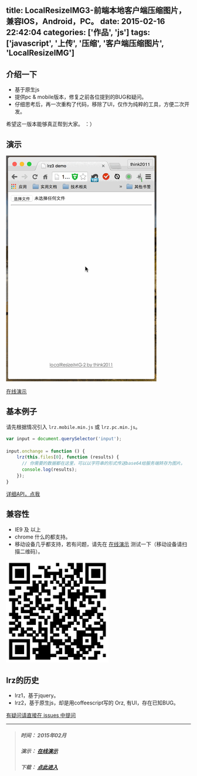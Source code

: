 title: LocalResizeIMG3-前端本地客户端压缩图片，兼容IOS，Android，PC。
date: 2015-02-16 22:42:04
categories: ['作品', 'js']
tags: ['javascript', '上传', '压缩', '客户端压缩图片', 'LocalResizeIMG']
---

## 介绍一下
* 基于原生js
* 提供pc & mobile版本，修复之前各位提到的BUG和疑问。
* 仔细思考后，再一次重构了代码，移除了UI，仅作为纯粹的工具，方便二次开发。

希望这一版本能够真正帮到大家。 ：）

## 演示
![](/images/lrz3-demo.gif)

[在线演示](http://lrz3.herokuapp.com/)

<!-- more -->

## 基本例子
请先根据情况引入 `lrz.mobile.min.js` 或 `lrz.pc.min.js`。

```javascript
var input = document.querySelector('input');

input.onchange = function () {
	lrz(this.files[0], function (results) {
	  // 你需要的数据都在这里，可以以字符串的形式传送base64给服务端转存为图片。
      console.log(results); 
	});
}
```

[详细API，点我](https://github.com/think2011/localResizeIMG3/wiki)

## 兼容性
* IE9 及 以上
* chrome 什么的都支持。
* 移动设备几乎都支持，若有问题，请先在 [在线演示](http://lrz3.herokuapp.com/) 测试一下（移动设备请扫描二维码）。

![移动设备请扫描](/images/lrz3-qrcode.png)

## lrz的历史
* lrz1，基于jquery。
* lrz2，基于原生js，却是用coffeescript写的 Orz, 有UI，存在已知BUG。

[有疑问请直接在 issues 中提问](https://github.com/think2011/localResizeIMG3/issues)

---
> ##### 时间： 2015年02月
> ##### 演示： [在线演示](http://lrz3.herokuapp.com/)
> ##### 下载： [点此进入](https://github.com/think2011/localResizeIMG3/releases)


